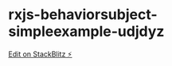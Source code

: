 # rxjs-behaviorsubject-simpleexample-udjdyz

[Edit on StackBlitz ⚡️](https://stackblitz.com/edit/rxjs-behaviorsubject-simpleexample-udjdyz)